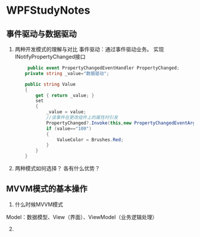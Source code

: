 # WPFStudyNotes

## 事件驱动与数据驱动

1. 两种开发模式的理解与对比
 事件驱动：通过事件驱动业务。
 实现 INotifyPropertyChanged接口 
 ```csharp
         public event PropertyChangedEventHandler PropertyChanged;
        private string _value="数据驱动";

        public string Value
        {
            get { return _value; }
            set
            {
                _value = value;
                //该事件在更改组件上的属性时引发
                PropertyChanged?.Invoke(this,new PropertyChangedEventArgs("Value"));
                if (value=="100")
                {
                    ValueColor = Brushes.Red;
                }
            }
        }
```

2. 两种模式如何选择？ 各有什么优势？

## MVVM模式的基本操作

1. 什么时候MVVM模式

Model：数据模型、View（界面）、ViewModel（业务逻辑处理）

2.